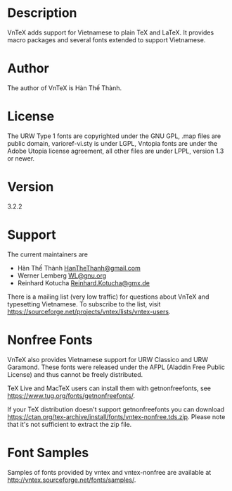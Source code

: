 Description
===========
VnTeX adds support for Vietnamese to plain TeX and LaTeX.  It provides
macro packages and several fonts extended to support Vietnamese.

Author
======
The author of VnTeX is Hàn Thế Thành.

License
=======
The URW Type 1 fonts are copyrighted under the GNU GPL, .map files 
are public domain, varioref-vi.sty is under LGPL, Vntopia fonts are
under the Adobe Utopia license agreement, all other files are
under LPPL, version 1.3 or newer.

Version
=======
3.2.2

Support
=======
The current maintainers are

* Hàn Thế Thành <a href="mailto:HanTheThanh@gmail.com">HanTheThanh@gmail.com</a>
* Werner Lemberg <a href="mailto:WL@gnu.org">WL@gnu.org</a>
* Reinhard Kotucha <a href="mailto:Reinhard.Kotucha@gmx.de">Reinhard.Kotucha@gmx.de</a>

There is a mailing list (very low traffic) for questions about
VnTeX and typesetting Vietnamese.  To subscribe to the list, visit
https://sourceforge.net/projects/vntex/lists/vntex-users.

Nonfree Fonts
=============
VnTeX also provides Vietnamese support for URW Classico and URW
Garamond.  These fonts were released under the AFPL (Aladdin Free
Public License) and thus cannot be freely distributed.

TeX Live and MacTeX users can install them with getnonfreefonts,
see https://www.tug.org/fonts/getnonfreefonts/.

If your TeX distribution doesn't support getnonfreefonts you can
download https://ctan.org/tex-archive/install/fonts/vntex-nonfree.tds.zip. 
Please note that it's not sufficient to extract the zip file.

Font Samples
============
Samples of fonts provided by vntex and vntex-nonfree are available at
http://vntex.sourceforge.net/fonts/samples/.

